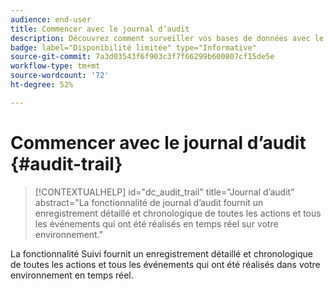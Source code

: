 ```yaml
---
audience: end-user
title: Commencer avec le journal d’audit
description: Découvrez comment surveiller vos bases de données avec le journal d’audit
badge: label="Disponibilité limitée" type="Informative"
source-git-commit: 7a3d03543f6f903c3f7f66299b600807cf15de5e
workflow-type: tm+mt
source-wordcount: '72'
ht-degree: 52%

---
```


# Commencer avec le journal d’audit {#audit-trail}


>[!CONTEXTUALHELP]
>id="dc_audit_trail"
>title="Journal d’audit"
>abstract="La fonctionnalité de journal d’audit fournit un enregistrement détaillé et chronologique de toutes les actions et tous les événements qui ont été réalisés en temps réel sur votre environnement."

La fonctionnalité Suivi fournit un enregistrement détaillé et chronologique de toutes les actions et tous les événements qui ont été réalisés dans votre environnement en temps réel.